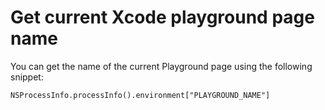# Get current Xcode playground page name

You can get the name of the current Playground page using the following snippet:

```language-swift
NSProcessInfo.processInfo().environment["PLAYGROUND_NAME"]
```
